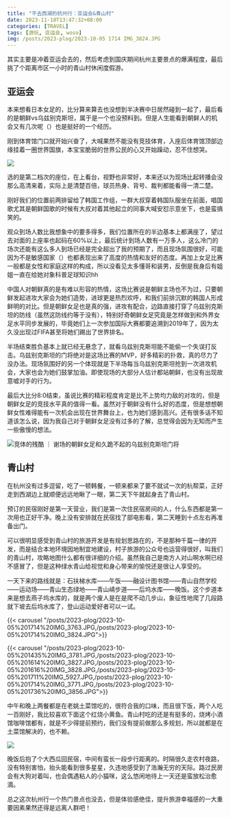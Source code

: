 ```yaml
---
title: "不去西湖的杭州行：亚运会&青山村"
date: 2023-11-10T13:47:32+08:00
categories: [TRAVEL]
tags: [游玩, 亚运会, woso]
img: /posts/2023-plog/2023-10-05 1714 IMG_3824.JPG
---
```


其实主要是冲着亚运会去的，然后考虑到国庆期间杭州主要景点的爆满程度，最后挑了个距离市区一小时的青山村休闲度假游。

## 亚运会
本来想看日本女足的，比分算来算去也没想到半决赛中日居然碰到一起了，最后看的是朝鲜vs乌兹别克斯坦，属于是一个也没预料到。但是人生能看到朝鲜人的机会又有几次呢（）也是挺好的一个经历。

刚到体育馆门口就开始兴奋了，大喊果然不能没有竞技体育，入座后体育馆顶部边缘挂着一圈世界国旗，本宝宝脆弱的世界公民的心又开始躁动，忍不住想哭。

![](/posts/2023-plog/2023-10-03%201742%20IMG_3726.JPG)

选的是第二档次的座位，在上看台，视野也非常好，本来还以为现场比起转播会没那么高清来着，实际上是清楚百倍，球员热身、背号、裁判都能看得一清二楚。

刚好我们的位置前两排留给了韩国工作组，一群大叔穿着韩国队服坐在前面，唱国歌尤其是朝鲜国歌的时候有大叔对着其他起立的同事大喊安怼示意坐下，也是蛮搞笑的。

观众到场人数比我想象中的要多得多，我们位置所在的半边基本上都满座了，望过去对面的上座率也起码在60%以上，最后统计到场人数有一万多人，这么冷门的场次还能有这么多人到场已经是完全超出了我的预期了，而且现场氛围很好，可能因为不是敏感国家（）也都表现出来了高度的热情和友好的态度。再加上女足比赛一般都是女性和家庭这样的构成，所以没看见太多懂哥和装男，反倒是我身后有姐姐一直在给她对象科普足球知识hh

中国人对朝鲜真的是有难以形容的热情，这场比赛说是朝鲜主场也不为过，只要朝鲜发起进攻大家会为她们造势，进球更是热烈欢呼，和我们前排沉默的韩国人形成鲜明的对比。但是朝鲜女足也是真的强，进攻有配合，边路直接打穿了乌兹别克斯坦的防线（虽然这防线约等于没有），特别好奇朝鲜女足究竟是怎样做到和外界女足水平同步发展的，毕竟她们上一次参加国际大赛都要追溯到2019年了，因为太久没出现过FIFA甚至将她们踢出了世界排名。

半场结束胜负基本上就已经无悬念了，就看乌兹别克斯坦能不能偷一个失误打反击。乌兹别克斯坦的门将绝对是这场比赛的MVP，好多精彩的扑救，真的尽力了没办法。现场氛围好的另一个体现就是下半场每当乌兹别克斯坦抢到一次进攻机会，大家也会为她们鼓掌加油。即使现场的大部分人估计都站朝鲜，也没有出现故意嘘对手的行为。

最后大比分8:0结束，虽说比赛的精彩程度肯定是比不上势均力敌的对攻的，但是朝鲜女足的竞技水平真的值得一看。虽然对于朝鲜没有什么好的态度，但是想想朝鲜女性难得能有一次机会出现在世界舞台上，也为她们感到高兴。还有很多话不知道该怎么说，因为我自己对于朝鲜女足没有过多的了解，总觉得会因为无知而产生一些傲慢的想法。

![](/posts/2023-plog/2023-10-03%201956%20IMG_3733.JPG "竞体的残酷 ｜ 谢场的朝鲜女足和久跪不起的乌兹别克斯坦门将")

## 青山村
在杭州没有过多逗留，吃了一顿韩餐，一顿来都来了要不就试一次的杭帮菜，正好走到西湖边上就顺便远远地瞅了一眼，第二天下午就起身去了青山村。

预订的民宿刚好是第一天营业，我们是第一次住民宿房间的人，什么东西都是第一次用也正好干净。晚上没有安排就在民宿找了部电影看，第二天睡到十点左右再准备出门。

可以很明显感受到青山村的旅游开发是有规划思路在的，不是那种千篇一律的开发，而是结合本地环境因地制宜地建设，村子旅游的公众号也运营得很好，叫我们的青山村，攻略地图什么都有很详细的介绍。虽然我自己是南方人对山啊水啊已经不感冒了，但是这种绿水青山给视觉和身心带来的愉悦还是很让人享受的。

一天下来的路线就是：石扶梯水库——午饭——融设计图书馆——青山自然学校——运动场——青山生态绿地——青山崝步道——后坞水库——晚饭。这个步道本来是想去燕子坞水库的，就是两个废人是在是爬不动几步山，象征性地爬了几段路就下坡去后坞水库了，登山运动爱好者可以一试。

{{< carousel "/posts/2023-plog/2023-10-05%201714%20IMG_3763.JPG,/posts/2023-plog/2023-10-05%201714%20IMG_3824.JPG">}}

{{< carousel "/posts/2023-plog/2023-10-05%201435%20IMG_3781.JPG,/posts/2023-plog/2023-10-05%201614%20IMG_3827.JPG,/posts/2023-plog/2023-10-05%201616%20IMG_3828.JPG,/posts/2023-plog/2023-10-05%201711%20IMG_5927.JPG,/posts/2023-plog/2023-10-05%201714%20IMG_3771.JPG,/posts/2023-plog/2023-10-05%201736%20IMG_3856.JPG">}}

中午和晚上两餐都是在老姚土菜馆吃的，很符合我的口味，而且很下饭，两个人吃一百刚好，我比较喜欢下面这个红烧小黄鱼。青山村吃的还是有挺多的，烧烤小酒馆咖啡馆都有，就是不少得提前预约，我们没有提前做那么多规划，所以就都是在土菜馆解决的，也不赖。

![](/posts/2023-plog/2023-10-05%201821%20IMG_3858.JPG)

晚饭后抱了个大西瓜回民宿，中间有蛮长一段步行距离的。时隔很久走农村夜路，没有特别害怕，抬头能看到很多星星，久违地感受到了浩瀚无穷的天际。路过民房会有大狗对着叫，也会偶遇粘人的小猫咪，这么悠闲地待上一天还是蛮放松治愈滴。

总之这次杭州行一个热门景点也没去，但是体验感绝佳，提升旅游幸福感的一大重要因素果然还得是远离人群吧！